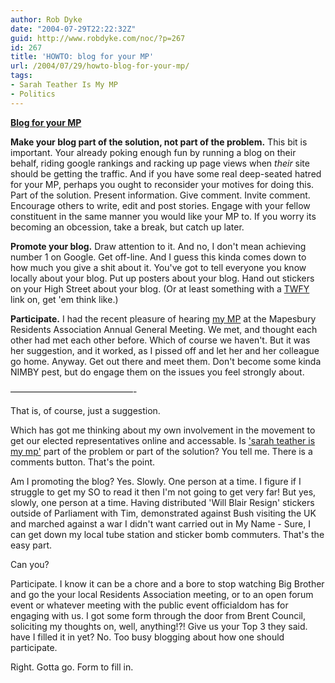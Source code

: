 ```yaml
---
author: Rob Dyke
date: "2004-07-29T22:22:32Z"
guid: http://www.robdyke.com/noc/?p=267
id: 267
title: 'HOWTO: blog for your MP'
url: /2004/07/29/howto-blog-for-your-mp/
tags:
- Sarah Teather Is My MP
- Politics
---
```

**[Blog for your MP](http://www.bloggerheads.com/mps_weblogs.asp)**

**Make your blog part of the solution, not part of the problem.** This bit is important. Your already poking enough fun by running a blog on their behalf, riding google rankings and racking up page views when _their_ site should be getting the traffic. And if you have some real deep-seated hatred for your MP, perhaps you ought to reconsider your motives for doing this. Part of the solution. Present information. Give comment. Invite comment. Encourage others to write, edit and post stories. Engage with your fellow constituent in the same manner you would like your MP to. If you worry its becoming an obcession, take a break, but catch up later.

**Promote your blog.** Draw attention to it. And no, I don't mean achieving number 1 on Google. Get off-line. And I guess this kinda comes down to how much you give a shit about it. You've got to tell everyone you know locally about your blog. Put up posters about your blog. Hand out stickers on your High Street about your blog. (Or at least something with a [TWFY](http://www.theyworkforyou.com/) link on, get 'em think like.)

**Participate.** I had the recent pleasure of hearing [my MP](http://www.libdems.org.uk/index.cfm/page.whois/section.people/wid.579/wgroup.mp) at the Mapesbury Residents Association Annual General Meeting. We met, and thought each other had met each other before. Which of course we haven't. But it was her suggestion, and it worked, as I pissed off and let her and her colleague go home. Anyway. Get out there and meet them. Don't become some kinda NIMBY pest, but do engage them on the issues you feel strongly about.

&#8212;&#8212;&#8212;&#8212;&#8212;&#8212;&#8212;&#8212;&#8212;&#8212;&#8212;&#8212;&#8212;&#8212;-

That is, of course, just a suggestion.

Which has got me thinking about my own involvement in the movement to get our elected representatives online and accessable. Is ['sarah teather is my mp'](http://sarah-teather-mp.blogspot.com/) part of the problem or part of the solution? You tell me. There is a comments button. That's the point.

Am I promoting the blog? Yes. Slowly. One person at a time. I figure if I struggle to get my SO to read it then I'm not going to get very far! But yes, slowly, one person at a time. Having distributed 'Will Blair Resign' stickers outside of Parliament with Tim, demonstrated against Bush visiting the UK and marched against a war I didn't want carried out in My Name - Sure, I can get down my local tube station and sticker bomb commuters. That's the easy part.

Can you?

Participate. I know it can be a chore and a bore to stop watching Big Brother and go the your local Residents Association meeting, or to an open forum event or whatever meeting with the public event officialdom has for engaging with us. I got some form through the door from Brent Council, soliciting my thoughts on, well, anything!?! Give us your Top 3 they said. have I filled it in yet? No. Too busy blogging about how one should participate.

Right. Gotta go. Form to fill in.